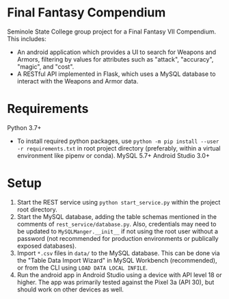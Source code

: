 # Final Fantasy Compendium

Seminole State College group project for a Final Fantasy VII Compendium. This includes:

* An android application which provides a UI to search for Weapons and Armors, filtering by values for attributes such as "attack", "accuracy", "magic", and "cost". 
* A RESTful API implemented in Flask, which uses a MySQL database to interact with the Weapons and Armor data.

# Requirements

Python 3.7+
* To install required python packages, use `python -m pip install --user -r requirements.txt` in root project directory (preferably, within a virtual environment like pipenv or conda).
MySQL 5.7+
Android Studio 3.0+

# Setup

1) Start the REST service using `python start_service.py` within the project root directory.
2) Start the MySQL database, adding the table schemas mentioned in the comments of `rest_service/database.py`. Also, credentials may need to be updated to `MySQLManger.__init__` if not using the root user without a password (not recommended for production environments or publically exposed databases).
3) Import `*.csv` files in `data/` to the MySQL database. This can be done via the "Table Data Import Wizard" in MySQL Workbench (recommended), or from the CLI using `LOAD DATA LOCAL INFILE`.
4) Run the android app in Android Studio using a device with API level 18 or higher. The app was primarily tested against the Pixel 3a (API 30), but should work on other devices as well.
